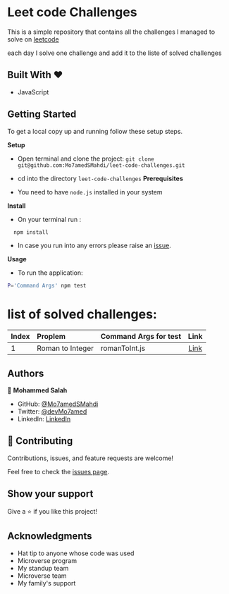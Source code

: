 # Leet code Challenges

This is a simple repository that contains all the challenges I managed to solve on [leetcode](https://leetcode.com/)

each day I solve one challenge and add it to the liste of solved challenges

## Built With &hearts;

- JavaScript

## Getting Started

To get a local copy up and running follow these setup steps.

**Setup**

- Open terminal and clone the project: `git clone git@github.com:Mo7amedSMahdi/leet-code-challenges.git`
- cd into the directory `leet-code-challenges`
  **Prerequisites**

- You need to have `node.js` installed in your system

**Install**

- On your terminal run :

```sh
  npm install
```

- In case you run into any errors please raise an [issue](https://github.com/Mo7amedSMahdi/leet-code-challenges/issues).

**Usage**

- To run the application:

```sh
P='Command Args' npm test

```

# list of solved challenges:

| Index | Proplem          | Command Args for test |                          Link                           |
| :---- | :--------------- | :-------------------- | :-----------------------------------------------------: |
| 1     | Roman to Integer | romanToInt.js         | [Link](https://leetcode.com/problems/roman-to-integer/) |

## Authors

👤 **Mohammed Salah**

- GitHub: [@Mo7amedSMahdi](https://github.com/Mo7amedSMahdi)
- Twitter: [@devMo7amed](https://twitter.com/devMo7amed)
- LinkedIn: [LinkedIn](https://www.linkedin.com/in/mohammed-mahdi-b20340162/)

## 🤝 Contributing

Contributions, issues, and feature requests are welcome!

Feel free to check the [issues page](../../issues/).

## Show your support

Give a ⭐️ if you like this project!

## Acknowledgments

- Hat tip to anyone whose code was used
- Microverse program
- My standup team
- Microverse team
- My family's support
